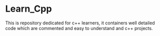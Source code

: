# Learn_Cpp
This is repository dedicated for c++ learners, it containers well detailed code which are commented and easy to understand and c++ projects.
